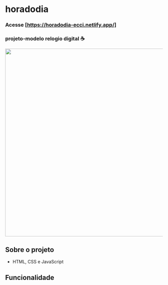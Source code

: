 # horadodia

### Acesse [https://horadodia-ecci.netlify.app/]

### projeto-modelo relogio digital ☕

<div align= center>
  <img src="https://user-images.githubusercontent.com/75847604/186695701-5b0a23ba-84bb-4f44-aa89-c3cdc056899b.png" width=600 /> 
</div>

## Sobre o projeto

- HTML, CSS e JavaScript

## Funcionalidade
